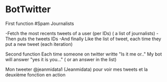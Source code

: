 # BotTwitter

First function
#Spam Journalists

-Fetch the most recents tweets of a user (per IDs) ( a list of journalists)
-Then puts the tweets IDs
-And finally Like the list of tweet, each time they put a new tweet (each iteration)


Second function
Each time someone on twitter writte "Is it me or.."
My bot will answer "yes it is you..." ( or an answer in the list)



Mon tweeter @jeanmidata1 (Jeanmidata) pour voir mes tweets et la deuxième fonction en action
